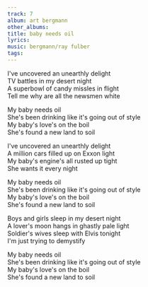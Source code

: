 ```yaml
---
track: 7
album: art bergmann
other_albums:
title: baby needs oil
lyrics:
music: bergmann/ray fulber
tags:
---
```

I've uncovered an unearthly delight  
TV battles in my desert night  
A superbowl of candy missles in flight  
Tell me why are all the newsmen white  
  
My baby needs oil  
She's been drinking like it's going out of style  
My baby's love's on the boil  
She's found a new land to soil  
  
I've uncovered an unearthly delight  
A million cars filled up on Exxon light  
My baby's engine's all rusted up tight  
She wants it every night  
  
My baby needs oil  
She's been drinking like it's going out of style  
My baby's love's on the boil  
She's found a new land to soil  
  
Boys and girls sleep in my desert night  
A lover's moon hangs in ghastly pale light  
Soldier's wives sleep with Elvis tonight  
I'm just trying to demystify  
  
My baby needs oil  
She's been drinking like it's going out of style  
My baby's love's on the boil  
She's found a new land to soil  
